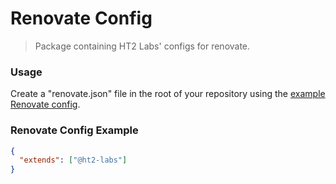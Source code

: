 # Renovate Config
> Package containing HT2 Labs' configs for renovate.

### Usage
Create a "renovate.json" file in the root of your repository using the [example Renovate config](#renovate-config-example).

### Renovate Config Example
```json
{
  "extends": ["@ht2-labs"]
}
```

